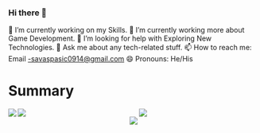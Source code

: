 ### Hi there 👋

🔭 I’m currently working on my Skills.
🌱 I’m currently working more about Game Development.
🤔 I’m looking for help with Exploring New Technologies.
💬 Ask me about any tech-related stuff.
📫 How to reach me: Email -savaspasic0914@gmail.com
😄 Pronouns: He/His




# Summary

<a href="https://github.com/anuraghazra/github-readme-stats">
  <img align="left" src="https://github-readme-stats.vercel.app/api?username=savagame&show_icons=true&count_private=true" />
</a>
<a href="https://github.com/anuraghazra/github-readme-stats">
  <img align="left" src="https://github-readme-stats.vercel.app/api/top-langs/?username=savagame" />
</a>

<div align="center">
  <a href="https://bit.ly/2PlfgaH">
    <img src="https://github.com/savagame/savagame/blob/main/resource/9_945414204993.jpg" />
  </a>
</div>

<div align="center">
  <a href="https://bit.ly/2PlfgaH">
    <img src="https://github.com/savagame/savagame/blob/main/resource/LOGO_PLOPSTUDIO.png" />
  </a>
</div>
